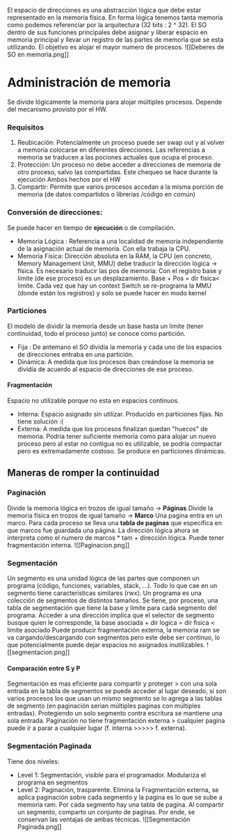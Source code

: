 El espacio de direcciones es una abstracción lógica que debe estar representado en la memoria física. En forma lógica tenemos tanta memoria como podemos referenciar por la arquitectura (32 bits : 2 ^ 32). 
El SO dentro de sus funciones principales debe asignar y liberar espacio en memoria principal y llevar un registro de las partes de memoria que se esta utilizando. El objetivo es alojar el mayor numero de procesos. 
![[Deberes de SO en memoria.png]]
# Administración de memoria
Se divide lógicamente la memoria para alojar múltiples procesos. Depende del mecanismo provisto por el HW.
### Requisitos 
1. Reubicación: Potencialmente un proceso puede ser swap out y al volver a memoria colocarse en diferentes direcciones. Las referencias a memoria se traducen a las pociones actuales que ocupa el proceso.
2. Protección: Un proceso no debe acceder a direcciones de memoria de otro proceso, salvo las compartidas. Este chequeo se hace durante la ejecución 
Ambos hechos por el HW
3. Compartir: Permite que varios procesos accedan a la misma porción de memoria (de datos compartidos o librerías /código en común)
### Conversión de direcciones:
Se puede hacer en tiempo de **ejecución** o de compilación.
- Memoria Lógica : Referencia a una localidad de memoria independiente de la asignación actual de memoria. Con ella trabaja la CPU. 
- Memoria Física: Dirección absoluta en la RAM, la CPU (en concreto, Memory Management Unit, MMU) debe traducir la dirección lógica -> física. 
Es necesario traducir las pos de memoria: Con el registro base y limite (de ese proceso) es un desplazamiento. Base + Pos = dir fisica< limite.
Cada vez que hay un context Switch se re-programa la MMU (donde están los registros) y solo se puede hacer en modo kernel

### Particiones
El modelo de dividir la memoria desde un base hasta un limite (tener continuidad, todo el proceso junto) se conoce como partición.
- Fija : De antemano el SO dividía la memoria y cada uno de los espacios de direcciones entraba en una partición. 
- Dinámica: A medida que los procesos iban creándose la memoria se dividía de acuerdo al espacio de direcciones de ese proceso. 
#### Fragmentación 
Espacio no utilizable porque no esta en espacios continuos.
- Interna: Espacio asignado sin utilizar. Producido en particiones fijas. No tiene solución :(
- Externa: A medida que los procesos finalizan quedan "huecos" de memoria. Podría tener suficiente memoria como para alojar un nuevo proceso pero al estar no contigua no es utilizable, se podría compactar pero es extremadamente costoso. Se produce en particiones dinámicas. 

## Maneras de romper la continuidad
### Paginación 
Divide la memoria lógica en trozos de igual tamaño -> **Páginas**
Divide la memoria física en trozos de igual tamaño -> **Marco**
Una pagina entra en un marco. Para cada proceso se lleva una **tabla de paginas** que especifica en que marcos fue guardada una página. La dirección lógica ahora se interpreta como el numero de marcos * tam + dirección lógica. Puede tener fragmentación interna.
![[Paginacion.png]]
### Segmentación
Un segmento es una unidad lógica de las partes que componen un programa (código, funciones, variables, stack, ...). Todo lo que cae en un segmento tiene características similares (rwx). Un programa es una colección de segmentos de distintos tamaños. 
Se tiene, por proceso, una tabla de segmentación que tiene la base y limite para cada segmento del programa. Acceder a una dirección implica que el selector de segmento busque quien le corresponde, la base asociada + dir logica = dir fisica < limite asociado
Puede producir fragmentación externa, la memoria ram se va cargando/descargando con segmentos pero este debe ser continuo, lo que potencialmente puede dejar espacios no asignados inutilizables.
![[segmentacion.png]]

#### Comparación entre S y P
Segmentación es mas eficiente para compartir y proteger > con una sola entrada en la tabla de segmentos se puede acceder al lugar deseado, si son varios procesos los que usan un mismo segmento se lo agrega a las tablas de segmento (en paginación serian múltiples paginas con múltiples entradas). Protegiendo un solo segmento contra escritura se mantiene una sola entrada.
Paginación no tiene fragmentación externa > cualquier pagina puede ir a parar a cualquier lugar (f. interna >>>>> f. externa).

### Segmentación Paginada
Tiene dos niveles:
- Level 1: Segmentación, visible para el programador. Modulariza el programa en segmentos
- Level 2: Paginación, trasparente. Elimina la Fragmentación externa, se aplica paginación sobre cada segmento y la pagina es lo que se sube a memoria ram. Por cada segmento hay una tabla de pagina.
Al compartir un segmento, comparto un conjunto de paginas. Por ende, se conservan las ventajas de ambas técnicas. 
![[Segmentación Paginada.png]]